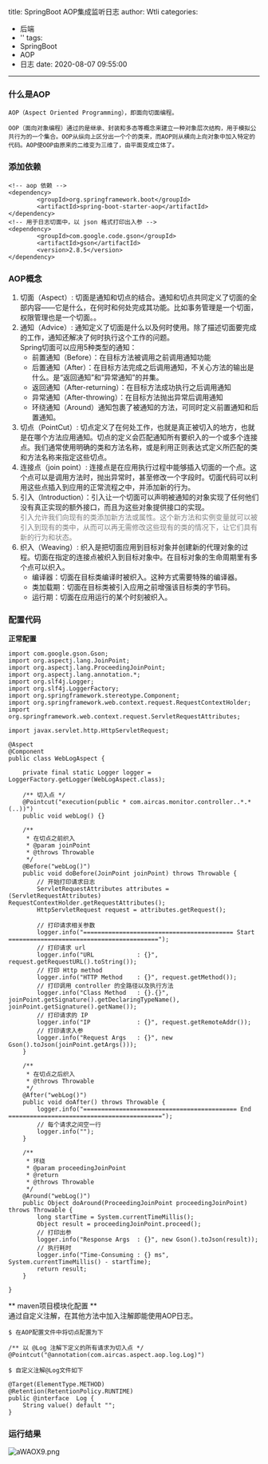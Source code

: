 title: SpringBoot AOP集成监听日志
author: Wtli
categories:
  - 后端
  - ''
tags:
  - SpringBoot
  - AOP
  - 日志
date: 2020-08-07 09:55:00
---
### 什么是AOP
    AOP（Aspect Oriented Programming），即面向切面编程。
   <!--more-->
    OOP（面向对象编程）通过的是继承、封装和多态等概念来建立一种对象层次结构，用于模拟公共行为的一个集合。OOP从纵向上区分出一个个的类来，而AOP则从横向上向对象中加入特定的代码。AOP使OOP由原来的二维变为三维了，由平面变成立体了。
### 添加依赖
```
<!-- aop 依赖 -->
<dependency>
        <groupId>org.springframework.boot</groupId>
        <artifactId>spring-boot-starter-aop</artifactId>
</dependency>
<!-- 用于日志切面中，以 json 格式打印出入参 -->
<dependency>
        <groupId>com.google.code.gson</groupId>
        <artifactId>gson</artifactId>
        <version>2.8.5</version>
</dependency>
```
### AOP概念

1. 切面（Aspect）: 切面是通知和切点的结合。通知和切点共同定义了切面的全部内容——它是什么，在何时和何处完成其功能。比如事务管理是一个切面，权限管理也是一个切面。。
2. 通知（Advice）: 通知定义了切面是什么以及何时使用。除了描述切面要完成的工作，通知还解决了何时执行这个工作的问题。  
	Spring切面可以应用5种类型的通知：
    - 前置通知（Before）：在目标方法被调用之前调用通知功能
    - 后置通知（After）：在目标方法完成之后调用通知，不关心方法的输出是什么。是“返回通知”和“异常通知”的并集。
    - 返回通知（After-returning）：在目标方法成功执行之后调用通知
    - 异常通知（After-throwing）：在目标方法抛出异常后调用通知   
    - 环绕通知（Around）通知包裹了被通知的方法，可同时定义前置通知和后置通知。
3. 切点（PointCut）: 切点定义了在何处工作，也就是真正被切入的地方，也就是在哪个方法应用通知。切点的定义会匹配通知所有要织入的一个或多个连接点。我们通常使用明确的类和方法名称，或是利用正则表达式定义所匹配的类和方法名称来指定这些切点。
4. 连接点（join point）: 连接点是在应用执行过程中能够插入切面的一个点。这个点可以是调用方法时，抛出异常时，甚至修改一个字段时。切面代码可以利用这些点插入到应用的正常流程之中，并添加新的行为。
5. 引入（Introduction）：引入让一个切面可以声明被通知的对象实现了任何他们没有真正实现的额外接口，而且为这些对象提供接口的实现。    
<font color = gray >引入允许我们向现有的类添加新方法或属性。这个新方法和实例变量就可以被引入到现有的类中，从而可以再无需修改这些现有的类的情况下，让它们具有新的行为和状态。</font>
6. 织入（Weaving）: 织入是把切面应用到目标对象并创建新的代理对象的过程。切面在指定的连接点被织入到目标对象中。在目标对象的生命周期里有多个点可以织入。
    - 编译器：切面在目标类编译时被织入。这种方式需要特殊的编译器。
    - 类加载期：切面在目标类被引入应用之前增强该目标类的字节码。
    - 运行期：切面在应用运行的某个时刻被织入。


### 配置代码

**正常配置**
```
import com.google.gson.Gson;
import org.aspectj.lang.JoinPoint;
import org.aspectj.lang.ProceedingJoinPoint;
import org.aspectj.lang.annotation.*;
import org.slf4j.Logger;
import org.slf4j.LoggerFactory;
import org.springframework.stereotype.Component;
import org.springframework.web.context.request.RequestContextHolder;
import org.springframework.web.context.request.ServletRequestAttributes;

import javax.servlet.http.HttpServletRequest;

@Aspect
@Component
public class WebLogAspect {

    private final static Logger logger = LoggerFactory.getLogger(WebLogAspect.class);

    /** 切入点 */
    @Pointcut("execution(public * com.aircas.monitor.controller..*.*(..))")
    public void webLog() {}

    /**
     * 在切点之前织入
     * @param joinPoint
     * @throws Throwable
     */
    @Before("webLog()")
    public void doBefore(JoinPoint joinPoint) throws Throwable {
        // 开始打印请求日志
        ServletRequestAttributes attributes = (ServletRequestAttributes) RequestContextHolder.getRequestAttributes();
        HttpServletRequest request = attributes.getRequest();

        // 打印请求相关参数
        logger.info("========================================== Start ==========================================");
        // 打印请求 url
        logger.info("URL            : {}", request.getRequestURL().toString());
        // 打印 Http method
        logger.info("HTTP Method    : {}", request.getMethod());
        // 打印调用 controller 的全路径以及执行方法
        logger.info("Class Method   : {}.{}", joinPoint.getSignature().getDeclaringTypeName(), joinPoint.getSignature().getName());
        // 打印请求的 IP
        logger.info("IP             : {}", request.getRemoteAddr());
        // 打印请求入参
        logger.info("Request Args   : {}", new Gson().toJson(joinPoint.getArgs()));
    }

    /**
     * 在切点之后织入
     * @throws Throwable
     */
    @After("webLog()")
    public void doAfter() throws Throwable {
        logger.info("=========================================== End ===========================================");
        // 每个请求之间空一行
        logger.info("");
    }

    /**
     * 环绕
     * @param proceedingJoinPoint
     * @return
     * @throws Throwable
     */
    @Around("webLog()")
    public Object doAround(ProceedingJoinPoint proceedingJoinPoint) throws Throwable {
        long startTime = System.currentTimeMillis();
        Object result = proceedingJoinPoint.proceed();
        // 打印出参
        logger.info("Response Args  : {}", new Gson().toJson(result));
        // 执行耗时
        logger.info("Time-Consuming : {} ms", System.currentTimeMillis() - startTime);
        return result;
    }

}
```

** maven项目模块化配置 **  
通过自定义注解，在其他方法中加入注解即能使用AOP日志。
```
$ 在AOP配置文件中将切点配置为下

/** 以 @Log 注解下定义的所有请求为切入点 */
@Pointcut("@annotation(com.aircas.aspect.aop.log.Log)")

$ 自定义注解@Log文件如下

@Target(ElementType.METHOD)
@Retention(RetentionPolicy.RUNTIME)
public @interface  Log {
	String value() default "";
}
```

### 运行结果
![aWAOX9.png](https://s1.ax1x.com/2020/08/07/aWAOX9.png)